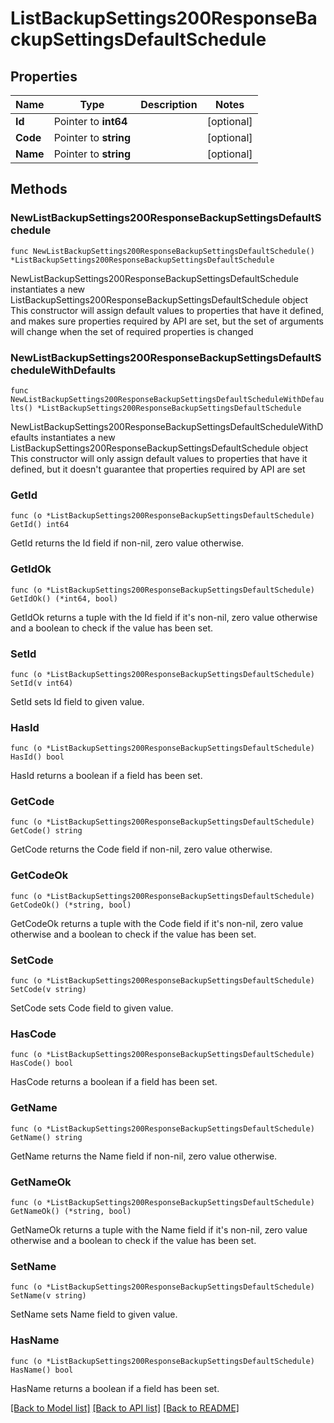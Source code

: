 # ListBackupSettings200ResponseBackupSettingsDefaultSchedule

## Properties

Name | Type | Description | Notes
------------ | ------------- | ------------- | -------------
**Id** | Pointer to **int64** |  | [optional] 
**Code** | Pointer to **string** |  | [optional] 
**Name** | Pointer to **string** |  | [optional] 

## Methods

### NewListBackupSettings200ResponseBackupSettingsDefaultSchedule

`func NewListBackupSettings200ResponseBackupSettingsDefaultSchedule() *ListBackupSettings200ResponseBackupSettingsDefaultSchedule`

NewListBackupSettings200ResponseBackupSettingsDefaultSchedule instantiates a new ListBackupSettings200ResponseBackupSettingsDefaultSchedule object
This constructor will assign default values to properties that have it defined,
and makes sure properties required by API are set, but the set of arguments
will change when the set of required properties is changed

### NewListBackupSettings200ResponseBackupSettingsDefaultScheduleWithDefaults

`func NewListBackupSettings200ResponseBackupSettingsDefaultScheduleWithDefaults() *ListBackupSettings200ResponseBackupSettingsDefaultSchedule`

NewListBackupSettings200ResponseBackupSettingsDefaultScheduleWithDefaults instantiates a new ListBackupSettings200ResponseBackupSettingsDefaultSchedule object
This constructor will only assign default values to properties that have it defined,
but it doesn't guarantee that properties required by API are set

### GetId

`func (o *ListBackupSettings200ResponseBackupSettingsDefaultSchedule) GetId() int64`

GetId returns the Id field if non-nil, zero value otherwise.

### GetIdOk

`func (o *ListBackupSettings200ResponseBackupSettingsDefaultSchedule) GetIdOk() (*int64, bool)`

GetIdOk returns a tuple with the Id field if it's non-nil, zero value otherwise
and a boolean to check if the value has been set.

### SetId

`func (o *ListBackupSettings200ResponseBackupSettingsDefaultSchedule) SetId(v int64)`

SetId sets Id field to given value.

### HasId

`func (o *ListBackupSettings200ResponseBackupSettingsDefaultSchedule) HasId() bool`

HasId returns a boolean if a field has been set.

### GetCode

`func (o *ListBackupSettings200ResponseBackupSettingsDefaultSchedule) GetCode() string`

GetCode returns the Code field if non-nil, zero value otherwise.

### GetCodeOk

`func (o *ListBackupSettings200ResponseBackupSettingsDefaultSchedule) GetCodeOk() (*string, bool)`

GetCodeOk returns a tuple with the Code field if it's non-nil, zero value otherwise
and a boolean to check if the value has been set.

### SetCode

`func (o *ListBackupSettings200ResponseBackupSettingsDefaultSchedule) SetCode(v string)`

SetCode sets Code field to given value.

### HasCode

`func (o *ListBackupSettings200ResponseBackupSettingsDefaultSchedule) HasCode() bool`

HasCode returns a boolean if a field has been set.

### GetName

`func (o *ListBackupSettings200ResponseBackupSettingsDefaultSchedule) GetName() string`

GetName returns the Name field if non-nil, zero value otherwise.

### GetNameOk

`func (o *ListBackupSettings200ResponseBackupSettingsDefaultSchedule) GetNameOk() (*string, bool)`

GetNameOk returns a tuple with the Name field if it's non-nil, zero value otherwise
and a boolean to check if the value has been set.

### SetName

`func (o *ListBackupSettings200ResponseBackupSettingsDefaultSchedule) SetName(v string)`

SetName sets Name field to given value.

### HasName

`func (o *ListBackupSettings200ResponseBackupSettingsDefaultSchedule) HasName() bool`

HasName returns a boolean if a field has been set.


[[Back to Model list]](../README.md#documentation-for-models) [[Back to API list]](../README.md#documentation-for-api-endpoints) [[Back to README]](../README.md)


